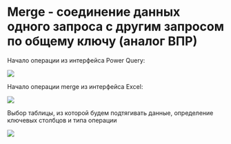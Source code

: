 <div
id="merge---соединение-данных-одного-запроса-с-другим-запросом-по-общему-ключу-аналог-впр"
class="section level1">

Merge - соединение данных одного запроса с другим запросом по общему ключу (аналог ВПР)
=======================================================================================

Начало операции из интерфейса Power Query:



![](media/file36.png)



Начало операции merge из интерфейса Excel:



![](media/file37.png)



Выбор таблицы, из которой будем подтягивать данные, определение ключевых
столбцов и типа операции



![](media/file38.png)




